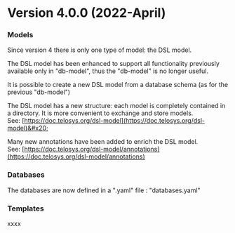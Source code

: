 # Version 4.0.0 (2022-April)

### Models

Since version 4 there is only one type of model: the DSL model.

The DSL model has been enhanced to support all functionality previously available only in "db-model", thus the "db-model" is no longer useful.

It is possible to create a new DSL model from a database schema (as for the previous "db-model")

The DSL model has a new structure: each model is completely contained in a directory. It is more convenient to exchange and store models.\
See: [https://doc.telosys.org/dsl-model](https://doc.telosys.org/dsl-model)&#x20;

Many new annotations have been added to enrich the DSL model.\
See: [https://doc.telosys.org/dsl-model/annotations](https://doc.telosys.org/dsl-model/annotations)



### Databases

The databases are now defined in a ".yaml" file : "databases.yaml"

### Templates

xxxx


